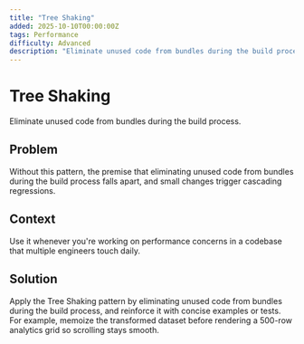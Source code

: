 ```yaml
---
title: "Tree Shaking"
added: 2025-10-10T00:00:00Z
tags: Performance
difficulty: Advanced
description: "Eliminate unused code from bundles during the build process."
---
```

# Tree Shaking

Eliminate unused code from bundles during the build process.

## Problem

Without this pattern, the premise that eliminating unused code from bundles during the build process falls apart, and small changes trigger cascading regressions.

## Context

Use it whenever you're working on performance concerns in a codebase that multiple engineers touch daily.

## Solution

Apply the Tree Shaking pattern by eliminating unused code from bundles during the build process, and reinforce it with concise examples or tests. For example, memoize the transformed dataset before rendering a 500-row analytics grid so scrolling stays smooth.
